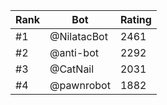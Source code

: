 Rank|Bot|Rating
---|---|---
#1|@NilatacBot|2461
#2|@anti-bot|2292
#3|@CatNail|2031
#4|@pawnrobot|1882

